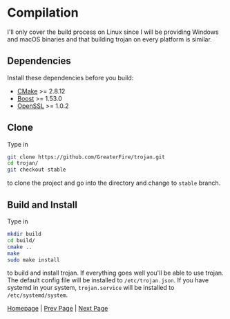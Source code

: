 # Compilation

I'll only cover the build process on Linux since I will be providing Windows and macOS binaries and that building trojan on every platform is similar.

## Dependencies

Install these dependencies before you build:

- [CMake](https://cmake.org/) >= 2.8.12
- [Boost](http://www.boost.org/) >= 1.53.0
- [OpenSSL](https://www.openssl.org/) >= 1.0.2

## Clone

Type in

```bash
git clone https://github.com/GreaterFire/trojan.git
cd trojan/
git checkout stable
```

to clone the project and go into the directory and change to `stable` branch.

## Build and Install

Type in

```bash
mkdir build
cd build/
cmake ..
make
sudo make install
```

to build and install trojan. If everything goes well you'll be able to use trojan. The default config file will be installed to `/etc/trojan.json`. If you have systemd in your system, `trojan.service` will be installed to `/etc/systemd/system`.

[Homepage](.) | [Prev Page](config) | [Next Page](usage)
